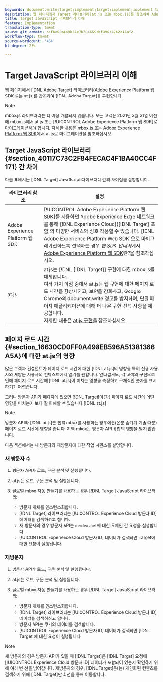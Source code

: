 ```yaml
---
keywords: document.write;target;implement;target;implement;implement target;dtm;dynamic tag management;at.js;mbox.js;target.js;mbox;adobe experience platform web sdk;aep web sdk
description: 웹 페이지에서 Target 라이브러리(at.js 또는 mbox.js)를 참조하여 Adobe Target을 구현합니다.
title: Target JavaScript 라이브러리 이해
feature: Implementation
translation-type: tm+mt
source-git-commit: abfbc08a649b31e7b784659dbf390412b2c15af2
workflow-type: tm+mt
source-wordcount: '484'
ht-degree: 23%

---
```



# Target JavaScript 라이브러리 이해

웹 페이지에서 [!DNL Adobe Target] 라이브러리(Adobe Experience Platform 웹 SDK 또는 at.js)를 참조하여 [!DNL Adobe Target]을 구현합니다.

>[!NOTE]
>
>mbox.js 라이브러리는 더 이상 개발되지 않습니다. 모든 고객은 2021년 3월 31일 이전에 mbox.js에서 at.js 또는 [!UICONTROL Adobe Experience Platform 웹 SDK]로 마이그레이션해야 합니다. 자세한 내용은 [mbox.js](/help/c-implementing-target/c-implementing-target-for-client-side-web/t-mbox-download/c-target-atjs-implementation/target-migrate-atjs.md#task_DE55DCE9AC2F49728395665DE1B1E6EA) 또는 [Adobe Experience Platform 웹 SDK](/help/c-implementing-target/c-implementing-target-for-client-side-web/aep-web-sdk.md)에서 at.js로 마이그레이션을 참조하십시오.

## Target JavaScript 라이브러리 {#section_40117C78C2F84FECAC4F1BA40CC4F171} 간 차이

다음 표에서는 [!DNL Target] JavaScript 라이브러리 간의 차이점을 설명합니다.

| 라이브러리 참조 | 설명 |
|--- |--- |
| Adobe Experience Platform 웹 SDK | [!UICONTROL Adobe Experience Platform 웹 SDK]를 사용하면 Adobe Experience Edge 네트워크를 통해 [!DNL Experience Cloud]([!DNL Target] 포함)의 다양한 서비스와 상호 작용할 수 있습니다. [!DNL Adobe Experience Platform Web SDK]으로 마이그레이션하도록 선택하는 경우 *웹 SDK 안내서*&#x200B;에서 [Adobe Experience Platform 웹 SDK](/help/c-implementing-target/c-implementing-target-for-client-side-web/aep-web-sdk.md)란?을 참조하십시오. |
| at.js | at.js는 [!DNL [!DNL Target]] 구현에 대한 mbox.js를 대체합니다.<br>여러 가지 이점 중에서 at.js는 웹 구현에 대한 페이지 로드 시간을 향상시키고, 보안을 강화하고, Google Chrome의 document.write 경고를 방지하며, 단일 페이지 애플리케이션에 대해 더 나은 구현 선택 사항을 제공합니다.<br>자세한 내용은 [at.js 구현](/help/c-implementing-target/c-implementing-target-for-client-side-web/t-mbox-download/c-target-atjs-implementation/target-atjs-implementation.md)을 참조하십시오. |

## 페이지 로드 시간 {#section_16630CD0FF0A498EB596A51381366A5A}에 대한 at.js의 영향

많은 고객과 컨설턴트가 페이지 로드 시간에 대한 [!DNL at.js]의 영향을 특히 신규 사용자와 재방문 사용자의 컨텍스트에서 알기를 원합니다. 안타깝게도, 각 고객의 구현으로 인해 페이지 로드 시간에 [!DNL at.js]이 미치는 영향을 측정하고 구체적인 숫자를 표시하기가 어렵습니다.

그러나 방문자 API가 페이지에 있으면 [!DNL Target]이(가) 페이지 로드 시간에 어떤 영향을 미치는지 보다 잘 이해할 수 있습니다.[!DNL at.js]

>[!NOTE]
>
>방문자 API와 [!DNL at.js]은 전역 mbox를 사용하는 경우에만(본문 숨기기 기술 때문) 페이지 로드 시간에 영향을 줍니다. 지역 mbox는 방문자 API 통합의 영향을 받지 않습니다.

다음 섹션에서는 새 방문자와 재방문자에 대한 작업 시퀀스를 설명합니다.

### 새 방문자 수

1. 방문자 API가 로드, 구문 분석 및 실행됩니다.
1. at.js는 로드, 구문 분석 및 실행됩니다.
1. 글로벌 mbox 자동 만들기를 사용하는 경우 [!DNL Target] JavaScript 라이브러리:

   * 방문자 개체를 인스턴스화합니다.
   * [!DNL Target] 라이브러리는 [!UICONTROL Experience Cloud 방문자 ID] 데이터를 검색하려고 합니다.
   * 새 방문자의 경우 방문자 API는 `demdex.net`에 대한 도메인 간 요청을 실행합니다.
   * [!UICONTROL Experience Cloud 방문자 ID] 데이터가 검색되면 Target에 대한 요청이 실행됩니다.

### 재방문자

1. 방문자 API가 로드, 구문 분석 및 실행됩니다.
1. at.js는 로드, 구문 분석 및 실행됩니다.
1. 글로벌 mbox 자동 만들기를 사용하는 경우 [!DNL Target] JavaScript 라이브러리:

   * 방문자 개체를 인스턴스화합니다.
   * [!DNL Target] 라이브러리는 [!UICONTROL Experience Cloud 방문자 ID] 데이터를 검색하려고 합니다.
   * 방문자 API는 쿠키의 데이터를 검색합니다.
   * [!UICONTROL Experience Cloud 방문자 ID] 데이터가 검색되면 [!DNL Target]에 대한 요청이 실행됩니다.

>[!NOTE]
>
>새 방문자의 경우 방문자 API가 있을 때 [!DNL Target]은 [!DNL Target] 요청에 [!UICONTROL Experience Cloud 방문자 ID] 데이터가 포함되어 있는지 확인하기 위해 여러 번 선을 넘어갑니다. 재방문자의 경우, [!DNL Target]은(는) 개인화된 컨텐츠를 검색하기 위해 [!DNL Target]만 회선을 통해 이동합니다.
